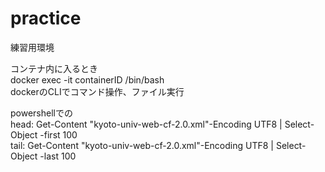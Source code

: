 # practice

練習用環境  

コンテナ内に入るとき  
docker exec -it containerID /bin/bash  
dockerのCLIでコマンド操作、ファイル実行  
  
powershellでの  
head: Get-Content "kyoto-univ-web-cf-2.0.xml"-Encoding UTF8 | Select-Object -first 100  
tail: Get-Content "kyoto-univ-web-cf-2.0.xml"-Encoding UTF8 | Select-Object -last 100